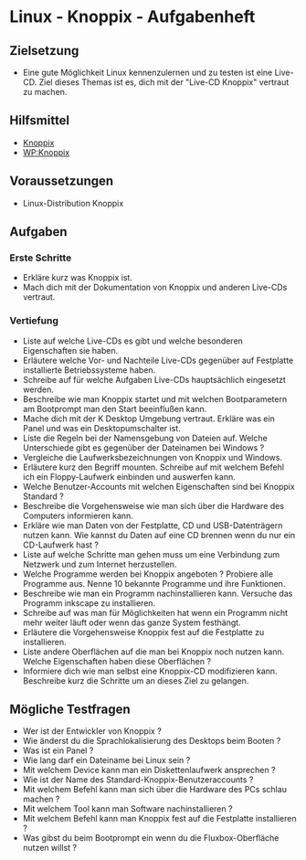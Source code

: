 # Linux - Knoppix - Aufgabenheft

## Zielsetzung

* Eine gute Möglichkeit Linux kennenzulernen und zu testen ist eine Live-CD. Ziel dieses Themas ist es, dich mit der "Live-CD Knoppix" vertraut zu machen.


## Hilfsmittel

* [Knoppix](http://www.knopper.net/knoppix/)
* [WP:Knoppix](https://de.wikipedia.org/wiki/Knoppix)


## Voraussetzungen

* Linux-Distribution Knoppix


## Aufgaben

### Erste Schritte

* Erkläre kurz was Knoppix ist.
* Mach dich mit der Dokumentation von Knoppix und anderen Live-CDs vertraut.

### Vertiefung

* Liste auf welche Live-CDs es gibt und welche besonderen Eigenschaften sie haben.
* Erläutere welche Vor- und Nachteile Live-CDs gegenüber auf Festplatte installierte Betriebssysteme haben.
* Schreibe auf für welche Aufgaben Live-CDs hauptsächlich eingesetzt werden.
* Beschreibe wie man Knoppix startet und mit welchen Bootparametern am Bootprompt man den Start beeinflußen kann.
* Mache dich mit der K Desktop Umgebung vertraut. Erkläre was ein Panel und was ein Desktopumschalter ist.
* Liste die Regeln bei der Namensgebung von Dateien auf. Welche Unterschiede gibt es gegenüber der Dateinamen bei Windows ?
* Vergleiche die Laufwerksbezeichnungen von Knoppix und Windows.
* Erläutere kurz den Begriff mounten. Schreibe auf mit welchem Befehl ich ein Floppy-Laufwerk einbinden und auswerfen kann.
* Welche Benutzer-Accounts mit welchen Eigenschaften sind bei Knoppix Standard ?
* Beschreibe die Vorgehensweise wie man sich über die Hardware des Computers informieren kann.
* Erkläre wie man Daten von der Festplatte, CD und USB-Datenträgern nutzen kann. Wie kannst du Daten auf eine CD brennen wenn du nur ein CD-Laufwerk hast ?
* Liste auf welche Schritte man gehen muss um eine Verbindung zum Netzwerk und zum Internet herzustellen.
* Welche Programme werden bei Knoppix angeboten ? Probiere alle Programme aus. Nenne 10 bekannte Programme und ihre Funktionen.
* Beschreibe wie man ein Programm nachinstallieren kann. Versuche das Programm inkscape zu installieren.
* Schreibe auf was man für Möglichkeiten hat wenn ein Programm nicht mehr weiter läuft oder wenn das ganze System festhängt.
* Erläutere die Vorgehensweise Knoppix fest auf die Festplatte zu installieren.
* Liste andere Oberflächen auf die man bei Knoppix noch nutzen kann. Welche Eigenschaften haben diese Oberflächen ?
* Informiere dich wie man selbst eine Knoppix-CD modifizieren kann. Beschreibe kurz die Schritte um an dieses Ziel zu gelangen.

## Mögliche Testfragen

* Wer ist der Entwickler von Knoppix ?
* Wie änderst du die Sprachlokalisierung des Desktops beim Booten ?
* Was ist ein Panel ?
* Wie lang darf ein Dateiname bei Linux sein ?
* Mit welchem Device kann man ein Diskettenlaufwerk ansprechen ?
* Wie ist der Name des Standard-Knoppix-Benutzeraccounts ?
* Mit welchem Befehl kann man sich über die Hardware des PCs schlau machen ?
* Mit welchem Tool kann man Software nachinstallieren ?
* Mit welchem Befehl kann man Knoppix fest auf die Festplatte installieren ?
* Was gibst du beim Bootprompt ein wenn du die Fluxbox-Oberfläche nutzen willst ?

